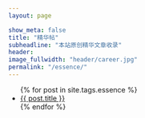 ```yaml
---
layout: page

show_meta: false
title: "精华帖"
subheadline: "本站原创精华文章收录"
header:
image_fullwidth: "header/career.jpg"
permalink: "/essence/"
---
```

<ul>
    {% for post in site.tags.essence %}
    <li><a href="{{ site.url }}{{ site.baseurl }}{{ post.url }}">{{ post.title }}</a></li>
    {% endfor %}
</ul>